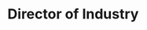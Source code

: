 ---
title:  "Director of Industry"
team: board
application: https://apply.acmutd.co/board
data-link: /pdf/industry.pdf
---